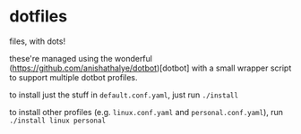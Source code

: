# dotfiles

files, with dots!

these're managed using the wonderful (https://github.com/anishathalye/dotbot)[dotbot]
with a small wrapper script to support multiple dotbot profiles.

to install just the stuff in `default.conf.yaml`, just run `./install`

to install other profiles (e.g. `linux.conf.yaml` and `personal.conf.yaml`),
run `./install linux personal`

